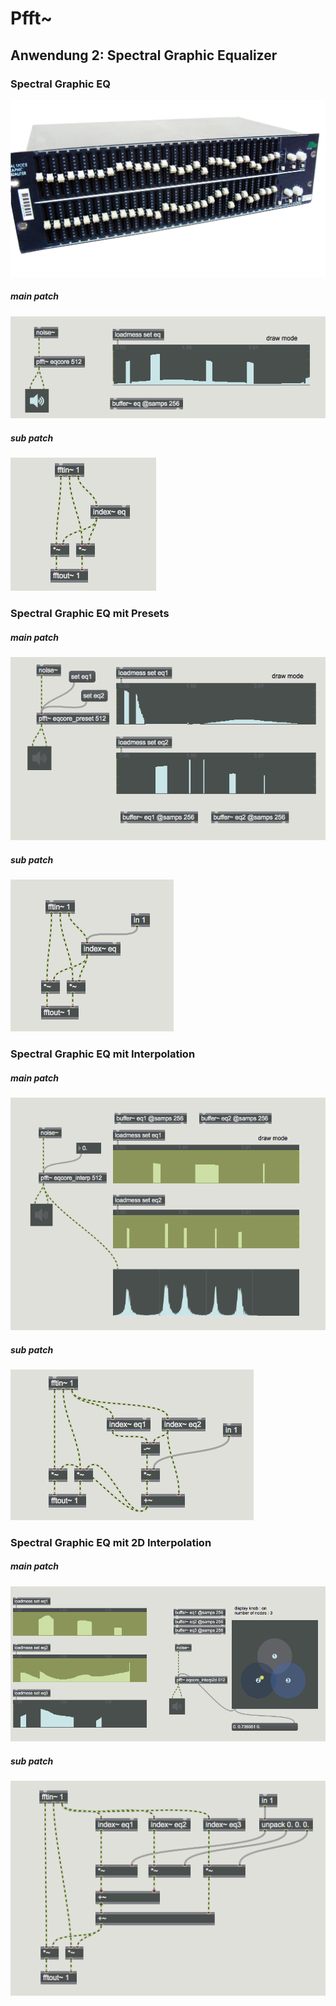 # Pfft~

## Anwendung 2: Spectral Graphic Equalizer


### Spectral Graphic EQ
![](k3/eq.jpg)

##### main patch

![](k3/eq.png)

##### sub patch

![](k3/eqcore.png)

### Spectral Graphic EQ mit Presets

##### main patch

![](k3/eq_preset.png)

##### sub patch

![](k3/eqcore_preset.png)


### Spectral Graphic EQ mit Interpolation

##### main patch

![](k3/eq_interp.png)

##### sub patch

![](k3/eqcore_interp.png)

### Spectral Graphic EQ mit 2D Interpolation

##### main patch

![](k3/eq_interp2d.png)

##### sub patch

![](k3/eqcore_interp2d.png)